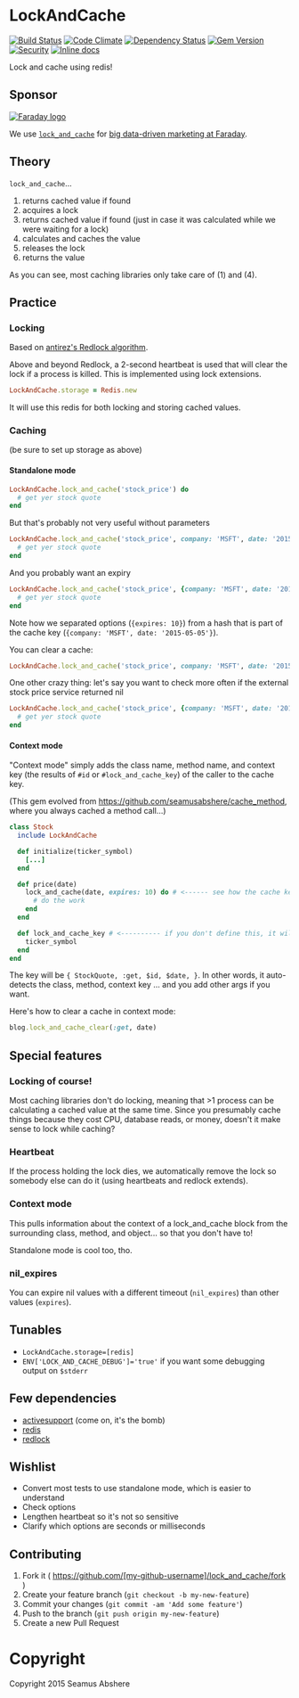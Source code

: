 # LockAndCache

[![Build Status](https://travis-ci.org/seamusabshere/lock_and_cache.svg?branch=master)](https://travis-ci.org/seamusabshere/lock_and_cache)
[![Code Climate](https://codeclimate.com/github/seamusabshere/lock_and_cache/badges/gpa.svg)](https://codeclimate.com/github/seamusabshere/lock_and_cache)
[![Dependency Status](https://gemnasium.com/seamusabshere/lock_and_cache.svg)](https://gemnasium.com/seamusabshere/lock_and_cache)
[![Gem Version](https://badge.fury.io/rb/lock_and_cache.svg)](http://badge.fury.io/rb/lock_and_cache)
[![Security](https://hakiri.io/github/seamusabshere/lock_and_cache/master.svg)](https://hakiri.io/github/seamusabshere/lock_and_cache/master)
[![Inline docs](http://inch-ci.org/github/seamusabshere/lock_and_cache.svg?branch=master)](http://inch-ci.org/github/seamusabshere/lock_and_cache)

Lock and cache using redis!

## Sponsor

<p><a href="http://faraday.io"><img src="https://s3.amazonaws.com/photos.angel.co/startups/i/175701-a63ebd1b56a401e905963c64958204d4-medium_jpg.jpg" alt="Faraday logo"/></a></p>

We use [`lock_and_cache`](https://rubygems.org/gems/lock_and_cache) for [big data-driven marketing at Faraday](http://faraday.io).

## Theory

`lock_and_cache`...

1. returns cached value if found
2. acquires a lock
3. returns cached value if found (just in case it was calculated while we were waiting for a lock)
4. calculates and caches the value
5. releases the lock
6. returns the value

As you can see, most caching libraries only take care of (1) and (4).

## Practice

### Locking

Based on [antirez's Redlock algorithm](http://redis.io/topics/distlock).

Above and beyond Redlock, a 2-second heartbeat is used that will clear the lock if a process is killed. This is implemented using lock extensions.

```ruby
LockAndCache.storage = Redis.new
```

It will use this redis for both locking and storing cached values.

### Caching

(be sure to set up storage as above)

#### Standalone mode

```ruby
LockAndCache.lock_and_cache('stock_price') do
  # get yer stock quote
end
```

But that's probably not very useful without parameters

```ruby
LockAndCache.lock_and_cache('stock_price', company: 'MSFT', date: '2015-05-05') do
  # get yer stock quote
end
```

And you probably want an expiry

```ruby
LockAndCache.lock_and_cache('stock_price', {company: 'MSFT', date: '2015-05-05'}, expires: 10) do
  # get yer stock quote
end
```

Note how we separated options (`{expires: 10}`) from a hash that is part of the cache key (`{company: 'MSFT', date: '2015-05-05'}`).

You can clear a cache:

```ruby
LockAndCache.lock_and_cache('stock_price', company: 'MSFT', date: '2015-05-05')
```

One other crazy thing: let's say you want to check more often if the external stock price service returned nil

```ruby
LockAndCache.lock_and_cache('stock_price', {company: 'MSFT', date: '2015-05-05'}, expires: 10, nil_expires: 1) do
  # get yer stock quote
end
```

#### Context mode

"Context mode" simply adds the class name, method name, and context key (the results of `#id` or `#lock_and_cache_key`) of the caller to the cache key.

(This gem evolved from https://github.com/seamusabshere/cache_method, where you always cached a method call...)

```ruby
class Stock
  include LockAndCache

  def initialize(ticker_symbol)
    [...]
  end

  def price(date)
    lock_and_cache(date, expires: 10) do # <------ see how the cache key depends on the method args?
      # do the work
    end
  end

  def lock_and_cache_key # <---------- if you don't define this, it will try to call #id
    ticker_symbol
  end
end
```

The key will be `{ StockQuote, :get, $id, $date, }`. In other words, it auto-detects the class, method, context key ... and you add other args if you want.

Here's how to clear a cache in context mode:

```ruby
blog.lock_and_cache_clear(:get, date)
```

## Special features

### Locking of course!

Most caching libraries don't do locking, meaning that >1 process can be calculating a cached value at the same time. Since you presumably cache things because they cost CPU, database reads, or money, doesn't it make sense to lock while caching?

### Heartbeat

If the process holding the lock dies, we automatically remove the lock so somebody else can do it (using heartbeats and redlock extends).

### Context mode

This pulls information about the context of a lock_and_cache block from the surrounding class, method, and object... so that you don't have to!

Standalone mode is cool too, tho.

### nil_expires

You can expire nil values with a different timeout (`nil_expires`) than other values (`expires`).

## Tunables

* `LockAndCache.storage=[redis]`
* `ENV['LOCK_AND_CACHE_DEBUG']='true'` if you want some debugging output on `$stderr`

## Few dependencies

* [activesupport](https://rubygems.org/gems/activesupport) (come on, it's the bomb)
* [redis](https://github.com/redis/redis-rb)
* [redlock](https://github.com/leandromoreira/redlock-rb)

## Wishlist

* Convert most tests to use standalone mode, which is easier to understand
* Check options
* Lengthen heartbeat so it's not so sensitive
* Clarify which options are seconds or milliseconds

## Contributing

1. Fork it ( https://github.com/[my-github-username]/lock_and_cache/fork )
2. Create your feature branch (`git checkout -b my-new-feature`)
3. Commit your changes (`git commit -am 'Add some feature'`)
4. Push to the branch (`git push origin my-new-feature`)
5. Create a new Pull Request

# Copyright 

Copyright 2015 Seamus Abshere
